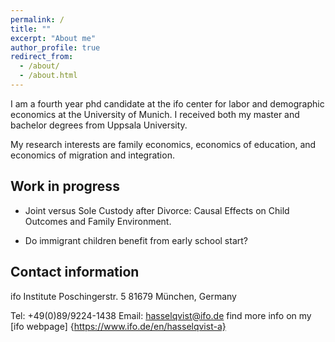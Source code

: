```yaml
---
permalink: /
title: ""
excerpt: "About me"
author_profile: true
redirect_from: 
  - /about/
  - /about.html
---
```


I am a fourth year phd candidate at the ifo center for labor and demographic economics at the University of Munich. I received both my master and bachelor degrees from Uppsala University.

 My research interests are family economics, economics of education, and economics of migration and integration.

## Work in progress

* Joint versus Sole Custody after Divorce: Causal Effects on Child Outcomes and Family Environment. 

* Do immigrant children benefit from early school start? 

## Contact information
ifo Institute
Poschingerstr. 5
81679 München, Germany

Tel: +49(0)89/9224-1438
Email: hasselqvist@ifo.de
find more info on my [ifo webpage] {https://www.ifo.de/en/hasselqvist-a}
